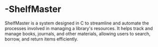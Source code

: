 # -ShelfMaster
ShelfMaster is a system designed in C to streamline and automate the processes involved in managing a library's resources. It helps track and manage books, journals, and other materials, allowing users to search, borrow, and return items efficiently.
